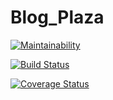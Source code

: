 # Blog_Plaza

[![Maintainability](https://api.codeclimate.com/v1/badges/65d31135b270380748c0/maintainability)](https://codeclimate.com/github/Code-250/Blog_Plaza/maintainability)

[![Build Status](https://travis-ci.org/Code-250/Blog_Plaza.svg?branch=ft-swaggerDoc)](https://travis-ci.org/Code-250/Blog_Plaza)

[![Coverage Status](https://coveralls.io/repos/github/Code-250/Blog_Plaza/badge.svg?branch=ft-swaggerDoc)](https://coveralls.io/github/Code-250/Blog_Plaza?branch=ft-swaggerDoc)